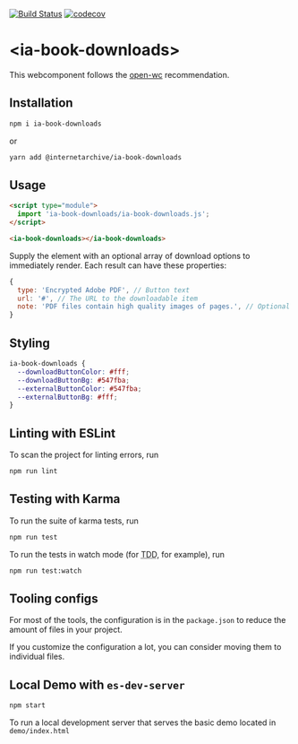 [![Build Status](https://travis-ci.com/internetarchive/iaux-book-downloads.svg?branch=master)](https://travis-ci.com/internetarchive/iaux-book-downloads)
[![codecov](https://codecov.io/gh/internetarchive/iaux-book-downloads/branch/master/graph/badge.svg)](https://codecov.io/gh/internetarchive/iaux-book-downloads)

# \<ia-book-downloads>

This webcomponent follows the [open-wc](https://github.com/open-wc/open-wc) recommendation.

## Installation
```bash
npm i ia-book-downloads
```
or
```bash
yarn add @internetarchive/ia-book-downloads
```

## Usage
```html
<script type="module">
  import 'ia-book-downloads/ia-book-downloads.js';
</script>

<ia-book-downloads></ia-book-downloads>
```

Supply the element with an optional array of download options to immediately
render. Each result can have these properties:

```js
{
  type: 'Encrypted Adobe PDF', // Button text
  url: '#', // The URL to the downloadable item
  note: 'PDF files contain high quality images of pages.', // Optional note to render below the button
}
```

## Styling

```css
ia-book-downloads {
  --downloadButtonColor: #fff;
  --downloadButtonBg: #547fba;
  --externalButtonColor: #547fba;
  --externalButtonBg: #fff;
}
```

## Linting with ESLint
To scan the project for linting errors, run
```bash
npm run lint
```

## Testing with Karma
To run the suite of karma tests, run
```bash
npm run test
```

To run the tests in watch mode (for <abbr title="test driven development">TDD</abbr>, for example), run

```bash
npm run test:watch
```

## Tooling configs

For most of the tools, the configuration is in the `package.json` to reduce the amount of files in your project.

If you customize the configuration a lot, you can consider moving them to individual files.

## Local Demo with `es-dev-server`
```bash
npm start
```
To run a local development server that serves the basic demo located in `demo/index.html`
